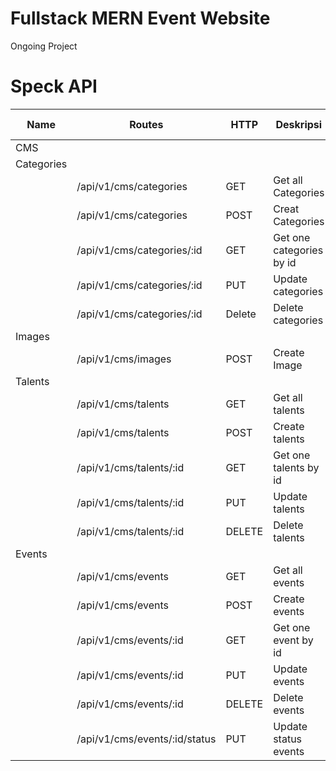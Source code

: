 # Fullstack MERN Event Website
Ongoing Project

# Speck API
| Name | Routes | HTTP | Deskripsi | Middleware Auth |
| ---- | ------ | ---- | --------- | --------------- |
| CMS |
| Categories |
| | /api/v1/cms/categories | GET | Get all Categories | Ya |
| | /api/v1/cms/categories | POST | Creat Categories | Ya |
| | /api/v1/cms/categories/:id | GET | Get one categories by id | Ya |
| | /api/v1/cms/categories/:id | PUT | Update categories | Ya |
| | /api/v1/cms/categories/:id | Delete | Delete categories | Ya |
| Images |
| | /api/v1/cms/images | POST | Create Image | Ya |
| Talents |
| | /api/v1/cms/talents | GET | Get all talents | Ya |
| | /api/v1/cms/talents | POST | Create talents | Ya |
| | /api/v1/cms/talents/:id | GET | Get one talents by id | Ya |
| | /api/v1/cms/talents/:id | PUT | Update talents | Ya |
| | /api/v1/cms/talents/:id | DELETE | Delete talents | Ya |
| Events |
| | /api/v1/cms/events | GET | Get all events | Ya |
| | /api/v1/cms/events | POST | Create events | Ya |
| | /api/v1/cms/events/:id | GET | Get one event by id | Ya |
| | /api/v1/cms/events/:id | PUT | Update events | Ya |
| | /api/v1/cms/events/:id | DELETE | Delete events | Ya |
| | /api/v1/cms/events/:id/status | PUT | Update status events | Ya |
